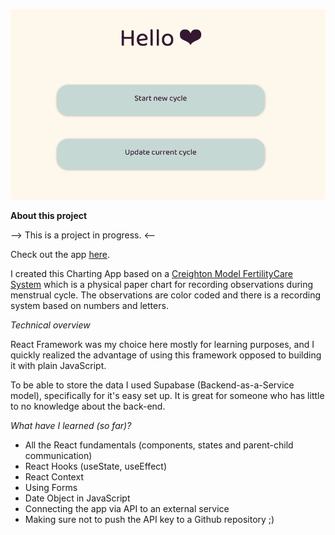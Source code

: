 ![project image](./src/components/assets/start.jpg)

**About this project**

--> This is a project in progress. <--

Check out the app [here](https://susi189.github.io/react-charting-app/).

I created this Charting App based on a [Creighton Model FertilityCare System](https://creightonmodel.com/background/) which is a physical paper chart for recording observations during menstrual cycle. The observations are color coded and there is a recording system based on numbers and letters.

_Technical overview_

React Framework was my choice here mostly for learning purposes, and I quickly realized the advantage of using this framework opposed to building it with plain JavaScript.

To be able to store the data I used Supabase (Backend-as-a-Service model), specifically for it's easy set up. It is great for someone who has little to no knowledge about the back-end.

_What have I learned (so far)?_

- All the React fundamentals (components, states and parent-child communication)
- React Hooks (useState, useEffect)
- React Context
- Using Forms
- Date Object in JavaScript
- Connecting the app via API to an external service
- Making sure not to push the API key to a Github repository ;)
